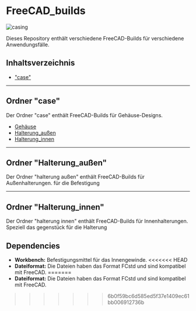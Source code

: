 # FreeCAD_builds

![casing](case/Gehäuse/case.png)
  


Dieses Repository enthält verschiedene FreeCAD-Builds für verschiedene Anwendungsfälle.

## Inhaltsverzeichnis

- ["case"](#ordner-case)

---

## Ordner "case"

Der Ordner "case" enthält FreeCAD-Builds für Gehäuse-Designs.
- [ Gehäuse](#ordner-Gehäuse)
- [ Halterung_außen](#ordner-halterung-außen)
- [ Halterung_innen](#ordner-halterung-innen)


---

## Ordner "Halterung_außen"

Der Ordner "halterung außen" enthält FreeCAD-Builds für Außenhalterungen.
für die Befestigung 

---

## Ordner "Halterung_innen"

Der Ordner "halterung innen" enthält FreeCAD-Builds für Innenhalterungen.
Speziell das gegenstück für die Halterung

## Dependencies

- **Workbench:** Befestigungsmittel für das Innengewinde.
<<<<<<< HEAD
- **Dateiformat:** Die Dateien haben das Format FCstd und sind kompatibel mit FreeCAD.
=======
- **Dateiformat:** Die Dateien haben das Format FCstd und sind kompatibel mit FreeCAD.





>>>>>>> 6b0f59bc6d585ed5f37e1409ec61bb006912736b
